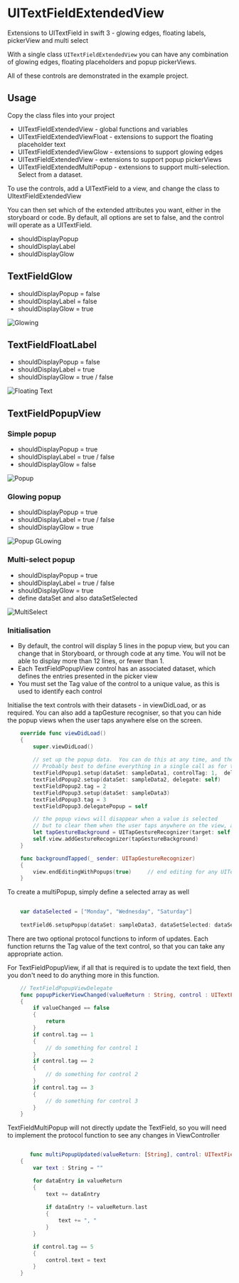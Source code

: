 # UITextFieldExtendedView
Extensions to UITextField in swift 3 - glowing edges, floating labels, pickerView and multi select

With a single class `UITextFieldExtendedView` you can have any combination of glowing edges, floating placeholders and popup pickerViews.

All of these controls are demonstrated in the example project.

## Usage
Copy the class files into your project
- UITextFieldExtendedView - global functions and variables
- UITextFieldExtendedViewFloat - extensions to support the floating placeholder text
- UITextFieldExtendedViewGlow - extensions to support glowing edges
- UITextFieldExtendedView - extensions to support popup pickerViews
- UITextFieldExtendedMultiPopup - extensions to support multi-selection.  Select from a dataset.

To use the controls, add a UITextField to a view, and change the class to UItextFieldExtendedView

You can then set which of the extended attributes you want, either in the storyboard or code.  By default, all options are set to false, and the control will operate as a UITextField.
- shouldDisplayPopup 
- shouldDisplayLabel
- shouldDisplayGlow

## TextFieldGlow
- shouldDisplayPopup    = false
- shouldDisplayLabel    = false
- shouldDisplayGlow     = true 

![Glowing](https://github.com/CarterMiller/TextFieldExtensions/blob/master/screenshots/Glowing.png)


## TextFieldFloatLabel
- shouldDisplayPopup    = false
- shouldDisplayLabel    = true
- shouldDisplayGlow     = true / false

![Floating Text](https://github.com/CarterMiller/TextFieldExtensions/blob/master/screenshots/Floating%20Text.png)

## TextFieldPopupView

### Simple popup
- shouldDisplayPopup    = true
- shouldDisplayLabel    = true / false
- shouldDisplayGlow     = false

![Popup](https://github.com/CarterMiller/TextFieldExtensions/blob/master/screenshots/Popup.png)

### Glowing popup
- shouldDisplayPopup    = true
- shouldDisplayLabel    = true / false
- shouldDisplayGlow     = true

![Popup GLowing](https://github.com/CarterMiller/TextFieldExtensions/blob/master/screenshots/Popup%20Glowing.png)


### Multi-select popup
- shouldDisplayPopup    = true
- shouldDisplayLabel    = true / false
- shouldDisplayGlow     = true
- define dataSet and also dataSetSelected


![MultiSelect](https://github.com/CarterMiller/TextFieldExtensions/blob/master/screenshots/PopupMultiSelect.png)

### Initialisation
- By default, the control will display 5 lines in the popup view, but you can change that in Storyboard, or through code at any time.  You will not be able to display more than 12 lines, or fewer than 1.
- Each TextFieldPopupView control has an associated dataset, which defines the entries presented in the picker view
- You must set the Tag value of the control to a unique value, as this is used to identify each control

Initialise the text controls with their datasets - in viewDidLoad, or as required.  You can also add a tapGesture recogniser, so that you can hide the popup views when the user taps anywhere else on the screen.
```swift
    override func viewDidLoad()
    {
        super.viewDidLoad()
        
        // set up the popup data.  You can do this at any time, and there are a range of overrides
        // Probably best to define everything in a single call as for textFieldPopup1
        textFieldPopup1.setup(dataSet: sampleData1, controlTag: 1,  delegate: self)
        textFieldPopup2.setup(dataSet: sampleData2, delegate: self)
        textFieldPopup2.tag = 2
        textFieldPopup3.setup(dataSet: sampleData3)
        textFieldPopup3.tag = 3
        textFieldPopup3.delegatePopup = self

        // the popup views will disappear when a value is selected
        // but to clear them when the user taps anywhere on the view, add this gesture recogniser
        let tapGestureBackground = UITapGestureRecognizer(target: self, action: #selector(self.backgroundTapped(_:)))
        self.view.addGestureRecognizer(tapGestureBackground)    
    }

    func backgroundTapped(_ sender: UITapGestureRecognizer)
    {
        view.endEditingWithPopups(true)     // end editing for any UITextField controls, and also for standard controls
    }
```
To create a multiPopup, simply define a selected array as well
```swift
    
    var dataSelected = ["Monday", "Wednesday", "Saturday"]
   
    textField6.setupPopup(dataSet: sampleData3, dataSetSelected: dataSelected, controlTag: 5,  delegate: self)
```

There are two optional protocol functions to inform of updates.  Each function returns the Tag value of the text control, so that you can take any appropriate action.  

For TextFieldPopupView, if all that is required is to update the text field, then you don't need to do anything more in this function.

```swift
    // TextFieldPopupViewDelegate
    func popupPickerViewChanged(valueReturn : String, control : UITextFieldExtendedView, valueChanged : Bool)
    {
        if valueChanged == false
        {
            return
        }
        if control.tag == 1
        {
            // do something for control 1
        }
        if control.tag == 2
        {
            // do something for control 2
        }
        if control.tag == 3
        {
            // do something for control 3
        }
    }


```

TextFieldMultiPopup will not directly update the TextField, so you will need to implement the protocol function to see any changes in ViewController

```swift

       func multiPopupUpdated(valueReturn: [String], control: UITextFieldExtendedView, valueChanged: Bool)
    {
        var text : String = ""

        for dataEntry in valueReturn
        {
            text += dataEntry
            
            if dataEntry != valueReturn.last
            {
                text += ", "
            }
        }

        if control.tag == 5
        {
            control.text = text
        }
    }
    

    

```

